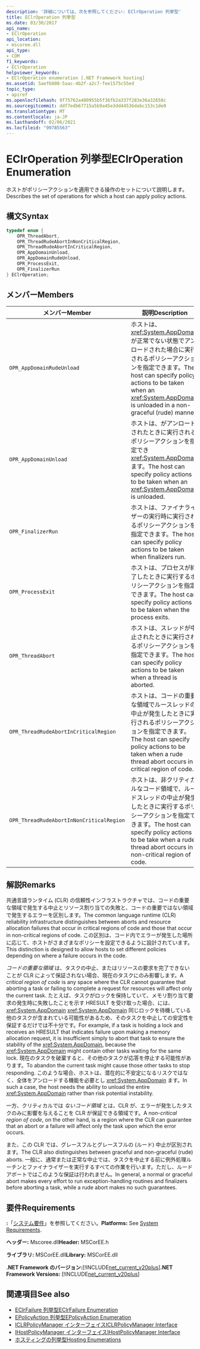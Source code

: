 ```yaml
---
description: '詳細については、次を参照してください: EClrOperation 列挙型'
title: EClrOperation 列挙型
ms.date: 03/30/2017
api_name:
- EClrOperation
api_location:
- mscoree.dll
api_type:
- COM
f1_keywords:
- EClrOperation
helpviewer_keywords:
- EClrOperation enumeration [.NET Framework hosting]
ms.assetid: 5aef6808-5aac-4b2f-a2c7-fee1575c55ed
topic_type:
- apiref
ms.openlocfilehash: 9f75762a400955b5f36fb2a337f283e36a32658c
ms.sourcegitcommit: ddf7edb67715a5b9a45e3dd44536dabc153c1de0
ms.translationtype: MT
ms.contentlocale: ja-JP
ms.lasthandoff: 02/06/2021
ms.locfileid: "99785563"
---
```

# <a name="eclroperation-enumeration"></a><span data-ttu-id="99c24-103">EClrOperation 列挙型</span><span class="sxs-lookup"><span data-stu-id="99c24-103">EClrOperation Enumeration</span></span>

<span data-ttu-id="99c24-104">ホストがポリシーアクションを適用できる操作のセットについて説明します。</span><span class="sxs-lookup"><span data-stu-id="99c24-104">Describes the set of operations for which a host can apply policy actions.</span></span>  
  
## <a name="syntax"></a><span data-ttu-id="99c24-105">構文</span><span class="sxs-lookup"><span data-stu-id="99c24-105">Syntax</span></span>  
  
```cpp  
typedef enum {  
    OPR_ThreadAbort,  
    OPR_ThreadRudeAbortInNonCriticalRegion,  
    OPR_ThreadRudeAbortInCriticalRegion,  
    OPR_AppDomainUnload,  
    OPR_AppDomainRudeUnload,  
    OPR_ProcessExit,  
    OPR_FinalizerRun  
} EClrOperation;  
```  
  
## <a name="members"></a><span data-ttu-id="99c24-106">メンバー</span><span class="sxs-lookup"><span data-stu-id="99c24-106">Members</span></span>  
  
|<span data-ttu-id="99c24-107">メンバー</span><span class="sxs-lookup"><span data-stu-id="99c24-107">Member</span></span>|<span data-ttu-id="99c24-108">説明</span><span class="sxs-lookup"><span data-stu-id="99c24-108">Description</span></span>|  
|------------|-----------------|  
|`OPR_AppDomainRudeUnload`|<span data-ttu-id="99c24-109">ホストは、 <xref:System.AppDomain> が正常でない状態でアンロードされた場合に実行されるポリシーアクションを指定できます。</span><span class="sxs-lookup"><span data-stu-id="99c24-109">The host can specify policy actions to be taken when an <xref:System.AppDomain> is unloaded in a non-graceful (rude) manner.</span></span>|  
|`OPR_AppDomainUnload`|<span data-ttu-id="99c24-110">ホストは、がアンロードされたときに実行されるポリシーアクションを指定でき <xref:System.AppDomain> ます。</span><span class="sxs-lookup"><span data-stu-id="99c24-110">The host can specify policy actions to be taken when an <xref:System.AppDomain> is unloaded.</span></span>|  
|`OPR_FinalizerRun`|<span data-ttu-id="99c24-111">ホストは、ファイナライザーの実行時に実行されるポリシーアクションを指定できます。</span><span class="sxs-lookup"><span data-stu-id="99c24-111">The host can specify policy actions to be taken when finalizers run.</span></span>|  
|`OPR_ProcessExit`|<span data-ttu-id="99c24-112">ホストは、プロセスが終了したときに実行するポリシーアクションを指定できます。</span><span class="sxs-lookup"><span data-stu-id="99c24-112">The host can specify policy actions to be taken when the process exits.</span></span>|  
|`OPR_ThreadAbort`|<span data-ttu-id="99c24-113">ホストは、スレッドが中止されたときに実行されるポリシーアクションを指定できます。</span><span class="sxs-lookup"><span data-stu-id="99c24-113">The host can specify policy actions to be taken when a thread is aborted.</span></span>|  
|`OPR_ThreadRudeAbortInCriticalRegion`|<span data-ttu-id="99c24-114">ホストは、コードの重要な領域でルースレッドの中止が発生したときに実行されるポリシーアクションを指定できます。</span><span class="sxs-lookup"><span data-stu-id="99c24-114">The host can specify policy actions to be taken when a rude thread abort occurs in a critical region of code.</span></span>|  
|`OPR_ThreadRudeAbortInNonCriticalRegion`|<span data-ttu-id="99c24-115">ホストは、非クリティカルなコード領域で、ルードスレッドの中止が発生したときに実行するポリシーアクションを指定できます。</span><span class="sxs-lookup"><span data-stu-id="99c24-115">The host can specify policy actions to be take when a rude thread abort occurs in a non-critical region of code.</span></span>|  
  
## <a name="remarks"></a><span data-ttu-id="99c24-116">解説</span><span class="sxs-lookup"><span data-stu-id="99c24-116">Remarks</span></span>  

 <span data-ttu-id="99c24-117">共通言語ランタイム (CLR) の信頼性インフラストラクチャでは、コードの重要な領域で発生する中止とリソース割り当ての失敗と、コードの重要ではない領域で発生するエラーを区別します。</span><span class="sxs-lookup"><span data-stu-id="99c24-117">The common language runtime (CLR) reliability infrastructure distinguishes between aborts and resource allocation failures that occur in critical regions of code and those that occur in non-critical regions of code.</span></span> <span data-ttu-id="99c24-118">この区別は、コード内でエラーが発生した場所に応じて、ホストがさまざまなポリシーを設定できるように設計されています。</span><span class="sxs-lookup"><span data-stu-id="99c24-118">This distinction is designed to allow hosts to set different policies depending on where a failure occurs in the code.</span></span>  
  
 <span data-ttu-id="99c24-119">*コードの重要な領域* は、タスクの中止、またはリソースの要求を完了できないことが CLR によって保証されない場合、現在のタスクにのみ影響します。</span><span class="sxs-lookup"><span data-stu-id="99c24-119">A *critical region of code* is any space where the CLR cannot guarantee that aborting a task or failing to complete a request for resources will affect only the current task.</span></span> <span data-ttu-id="99c24-120">たとえば、タスクがロックを保持していて、メモリ割り当て要求の発生時に失敗したことを示す HRESULT を受け取った場合、には、 <xref:System.AppDomain> <xref:System.AppDomain> 同じロックを待機している他のタスクが含まれている可能性があるため、そのタスクを中止しての安定性を保証するだけでは不十分です。</span><span class="sxs-lookup"><span data-stu-id="99c24-120">For example, if a task is holding a lock and receives an HRESULT that indicates failure upon making a memory allocation request, it is insufficient simply to abort that task to ensure the stability of the <xref:System.AppDomain>, because the <xref:System.AppDomain> might contain other tasks waiting for the same lock.</span></span> <span data-ttu-id="99c24-121">現在のタスクを破棄すると、その他のタスクが応答を停止する可能性があります。</span><span class="sxs-lookup"><span data-stu-id="99c24-121">To abandon the current task might cause those other tasks to stop responding.</span></span> <span data-ttu-id="99c24-122">このような場合、ホストは、潜在的に不安定になるリスクではなく、全体をアンロードする機能を必要とし <xref:System.AppDomain> ます。</span><span class="sxs-lookup"><span data-stu-id="99c24-122">In such a case, the host needs the ability to unload the entire <xref:System.AppDomain> rather than risk potential instability.</span></span>  
  
 <span data-ttu-id="99c24-123">一方、クリティカルでは *ないコード領域* とは、CLR が、エラーが発生したタスクのみに影響を与えることを CLR が保証できる領域です。</span><span class="sxs-lookup"><span data-stu-id="99c24-123">A *non-critical region of code*, on the other hand, is a region where the CLR can guarantee that an abort or a failure will affect only the task upon which the error occurs.</span></span>  
  
 <span data-ttu-id="99c24-124">また、この CLR では、グレースフルとグレースフルの (ルード) 中止が区別されます。</span><span class="sxs-lookup"><span data-stu-id="99c24-124">The CLR also distinguishes between graceful and non-graceful (rude) aborts.</span></span> <span data-ttu-id="99c24-125">一般に、通常または正常な中止では、タスクを中止する前に例外処理ルーチンとファイナライザーを実行するすべての作業を行います。ただし、ルードアボートではこのような保証は行われません。</span><span class="sxs-lookup"><span data-stu-id="99c24-125">In general, a normal or graceful abort makes every effort to run exception-handling routines and finalizers before aborting a task, while a rude abort makes no such guarantees.</span></span>  
  
## <a name="requirements"></a><span data-ttu-id="99c24-126">要件</span><span class="sxs-lookup"><span data-stu-id="99c24-126">Requirements</span></span>  

 <span data-ttu-id="99c24-127">**:**「[システム要件](../../get-started/system-requirements.md)」を参照してください。</span><span class="sxs-lookup"><span data-stu-id="99c24-127">**Platforms:** See [System Requirements](../../get-started/system-requirements.md).</span></span>  
  
 <span data-ttu-id="99c24-128">**ヘッダー:** Mscoree.dll</span><span class="sxs-lookup"><span data-stu-id="99c24-128">**Header:** MSCorEE.h</span></span>  
  
 <span data-ttu-id="99c24-129">**ライブラリ:** MSCorEE.dll</span><span class="sxs-lookup"><span data-stu-id="99c24-129">**Library:** MSCorEE.dll</span></span>  
  
 <span data-ttu-id="99c24-130">**.NET Framework のバージョン:**[!INCLUDE[net_current_v20plus](../../../../includes/net-current-v20plus-md.md)]</span><span class="sxs-lookup"><span data-stu-id="99c24-130">**.NET Framework Versions:** [!INCLUDE[net_current_v20plus](../../../../includes/net-current-v20plus-md.md)]</span></span>  
  
## <a name="see-also"></a><span data-ttu-id="99c24-131">関連項目</span><span class="sxs-lookup"><span data-stu-id="99c24-131">See also</span></span>

- [<span data-ttu-id="99c24-132">EClrFailure 列挙型</span><span class="sxs-lookup"><span data-stu-id="99c24-132">EClrFailure Enumeration</span></span>](eclrfailure-enumeration.md)
- [<span data-ttu-id="99c24-133">EPolicyAction 列挙型</span><span class="sxs-lookup"><span data-stu-id="99c24-133">EPolicyAction Enumeration</span></span>](epolicyaction-enumeration.md)
- [<span data-ttu-id="99c24-134">ICLRPolicyManager インターフェイス</span><span class="sxs-lookup"><span data-stu-id="99c24-134">ICLRPolicyManager Interface</span></span>](iclrpolicymanager-interface.md)
- [<span data-ttu-id="99c24-135">IHostPolicyManager インターフェイス</span><span class="sxs-lookup"><span data-stu-id="99c24-135">IHostPolicyManager Interface</span></span>](ihostpolicymanager-interface.md)
- [<span data-ttu-id="99c24-136">ホスティングの列挙型</span><span class="sxs-lookup"><span data-stu-id="99c24-136">Hosting Enumerations</span></span>](hosting-enumerations.md)
